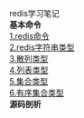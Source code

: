 redis学习笔记<br/>
**基本命令**<br/>
<a href="https://github.com/longshengguoji/redis-StudyNotes/blob/master/blog/1.redis%E5%91%BD%E4%BB%A4.md">1.redis命令</a><br/>
<a href="https://github.com/longshengguoji/redis-StudyNotes/blob/master/blog/2.redis%E5%AD%97%E7%AC%A6%E4%B8%B2%E7%B1%BB%E5%9E%8B.md">2.redis字符串类型</a><br/>
<a href="https://github.com/longshengguoji/redis-StudyNotes/blob/master/blog/2.redis%E5%AD%97%E7%AC%A6%E4%B8%B2%E7%B1%BB%E5%9E%8B.md">3.散列类型</a><br/>
<a href="https://github.com/longshengguoji/redis-StudyNotes/blob/master/blog/4.%E5%88%97%E8%A1%A8%E7%B1%BB%E5%9E%8B.md">4.列表类型</a><br/>
<a href="https://github.com/longshengguoji/redis-StudyNotes/blob/master/blog/5.%E9%9B%86%E5%90%88%E7%B1%BB%E5%9E%8B.md">5.集合类型</a><br/>
<a href="https://github.com/longshengguoji/redis-StudyNotes/blob/master/blog/6.%E6%9C%89%E5%BA%8F%E9%9B%86%E5%90%88%E7%B1%BB%E5%9E%8B.md">6.有序集合类型</a><br/>
**源码剖析**<br/>
